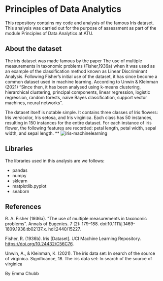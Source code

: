 # Principles of Data Analytics
This repository contains my code and analysis of the famous Iris dataset. This analysis was carried out for the purpose of assessment as part of the module Principles of Data Analytics at ATU. 

## About the dataset
The iris dataset was made famous by the paper The use of multiple measurements in taxonomic problems (Fisher,1936a) when it was used as an example of the classification method known as Linear Discriminant Analysis. Following Fisher’s initial use of the dataset, it has since become a common dataset used in machine learning. According to Unwin & Kleinman (2021) “Since then, it has been analysed using k-means clustering, hierarchical clustering, principal components, linear regression, logistic regression, random forests, naive Bayes classification, support vector machines, neural networks”.

The dataset itself is notable simple. It contains three classes of Iris flowers: Iris versicolor, Iris setosa, and Iris virginica. Each class has 50 instances, resulting in 150 instances for the entire dataset. For each instance of iris flower, the following features are recorded: petal length, petal width, sepal width, and sepal length. **
![iris-machinelearning](https://github.com/user-attachments/assets/8f52e519-6d9e-4d01-b5c8-52ce704ff9fb)

## Libraries
The libraries used in this analysis are we follows: 
- pandas
- numpy
- sklearn
- matplotlib.pyplot 
- seaborn


## References
R. A. Fisher (1936a). "The use of multiple measurements in taxonomic problems". Annals of Eugenics. 7 (2): 179–188. doi:10.1111/j.1469-1809.1936.tb02137.x. hdl:2440/15227.

Fisher, R. (1936b). Iris [Dataset]. UCI Machine Learning Repository. https://doi.org/10.24432/C56C76.

Unwin, A., & Kleinman, K. (2021). The iris data set: In search of the source of virginica. Significance, 18. The iris data set: In search of the source of virginica

By Emma Chubb

